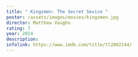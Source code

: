 ```yaml
---
title: " Kingsmen: The Secret Sevice "
poster: /assets/images/movies/kingsmen.jpg
director: Matthew Vaughn
rating: 7
year: 2014
description:
infolink: https://www.imdb.com/title/tt2802144/
---
```

